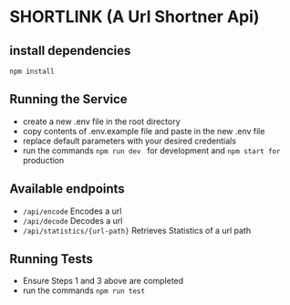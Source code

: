 # SHORTLINK (A Url Shortner Api)

## install dependencies
```
npm install
```

## Running the Service
- create a new .env file in the root directory
- copy contents of .env.example file and paste in the new .env file
- replace default parameters with your desired credentials 
- run the commands `npm run dev ` for development and ` npm start for ` production

## Available endpoints
- `/api/encode` Encodes a url
- `/api/decode` Decodes a url
- `/api/statistics/{url-path}` Retrieves Statistics of a url path

## Running Tests
- Ensure Steps 1 and 3 above are completed
- run the commands `npm run test `
